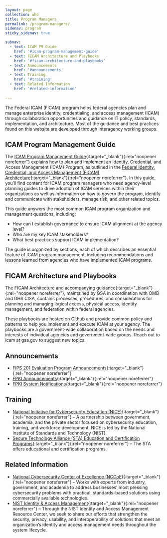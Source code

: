 ```yaml
---
layout: page
collection: who
title: Program Managers
permalink: /program-managers/
sidenav: program
sticky_sidenav: true

subnav:
  - text: ICAM PM Guide
    href: '#icam-program-management-guide'
  - text: FICAM Architecture and Playbooks 
    href: '#ficam-architecture-and-playbooks'
  - text: Announcements
    href: '#announcements'
  - text: Training
    href: '#training'
  - text: Related Information
    href: '#related-information'
    
---
```


The Federal ICAM (FICAM) program helps federal agencies plan and manage enterprise identity, credentialing, and access management (ICAM) through collaboration opportunities and guidance on IT policy, standards, implementation, and architecture. Most of the guidance and best practices found on this website are developed through interagency working groups.

## ICAM Program Management Guide

The [ICAM Program Management Guide](https://playbooks.idmanagement.gov/pm/){:target="_blank"}{:rel="noopener noreferrer"} explains how to plan and implement an Identity, Credential, and Access Management (ICAM) Program, as outlined in the [Federal Identity, Credential, and Access Management (FICAM) Architecture](https://playbooks.idmanagement.gov/arch/){:target="_blank"}{:rel="noopener noreferrer"}. In this guide, you’ll find content for ICAM program managers who need agency-level planning guides to drive adoption of ICAM services within their organizations as well as information on how to govern the program, identify and communicate with stakeholders, manage risk, and other related topics.

This guide answers the most common ICAM program organization and management questions, including:
- How can I establish governance to ensure ICAM alignment at the agency level?
- Who are my key ICAM stakeholders?
- What best practices support ICAM implementation?

The guide is organized by sections, each of which describes an essential feature of ICAM program management, including recommendations and lessons learned from agencies who have implemented ICAM programs.

## FICAM Architecture and Playbooks

The [FICAM Architecture and accompanying guidance](https://playbooks.idmanagement.gov/){:target="_blank"}{:rel="noopener noreferrer"}, maintained by GSA in coordination with OMB and DHS CISA, contains processes, procedures, and considerations for planning and managing logical access, physical access, identity management, and federation within federal agencies.

These playbooks are hosted on Github and provide common policy and patterns to help you implement and execute ICAM at your agency. The playbooks are a government-wide collaboration based on the needs and interests of individual agencies and government-wide groups. Reach out to icam at gsa.gov to suggest new topics.

## Announcements

- [FIPS 201 Evaluation Program Announcements](https://www.idmanagement.gov/sell/fipsannouncements/){:target="_blank"}{:rel="noopener noreferrer"}
- [FPKI Announcements](https://playbooks.idmanagement.gov/fpki/announcements/){:target="_blank"}{:rel="noopener noreferrer"}
- [FPKI System Notifications](https://playbooks.idmanagement.gov/fpki/notifications/){:target="_blank"}{:rel="noopener noreferrer"}
  

## Training

- [National Initiative for Cybersecurity Education (NICE)](https://www.nist.gov/itl/applied-cybersecurity/nice){:target="_blank"}{:rel="noopener noreferrer"} – A partnership between government, academia, and the private sector focused on cybersecurity education, training, and workforce development.  NICE is led by the National Institute of Standards and Technology (NIST).
- [Secure Technology Alliance (STA) Education and Certification Programs](https://www.securetechalliance.org/activities-education-and-certification-programs/){:target="_blank"}{:rel="noopener noreferrer"} – The STA offers educational and certification programs.
  

## Related Information

- [National Cybersecurity Center of Excellence (NCCoE)](https://nccoe.nist.gov/){:target="_blank"}{:rel="noopener noreferrer"} – Works with experts from industry, government, and academia to address businesses’ most pressing cybersecurity problems with practical, standards-based solutions using commercially available technologies.
- [NIST Identity & Access Management](https://www.nist.gov/identity-access-management){:target="_blank"}{:rel="noopener noreferrer"} – Through the NIST Identity and Access Management Resource Center, we seek to share our efforts that strengthen the security, privacy, usability, and interoperability of solutions that meet an organization’s identity and access management needs throughout the system lifecycle.

